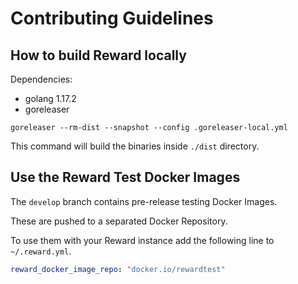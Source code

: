 # Contributing Guidelines

## How to build Reward locally

Dependencies:

- golang 1.17.2
- goreleaser

```
goreleaser --rm-dist --snapshot --config .goreleaser-local.yml
```

This command will build the binaries inside `./dist` directory.

## Use the Reward Test Docker Images

The `develop` branch contains pre-release testing Docker Images.

These are pushed to a separated Docker Repository.

To use them with your Reward instance add the following line to `~/.reward.yml`.

``` yaml
reward_docker_image_repo: "docker.io/rewardtest"
```